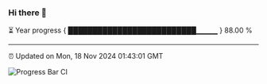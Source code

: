 ### Hi there 👋

⏳ Year progress { ██████████████████████████▁▁▁▁ } 88.00 %

---

⏰ Updated on Mon, 18 Nov 2024 01:43:01 GMT

![Progress Bar CI](https://github.com/liununu/liununu/workflows/Progress%20Bar%20CI/badge.svg)
